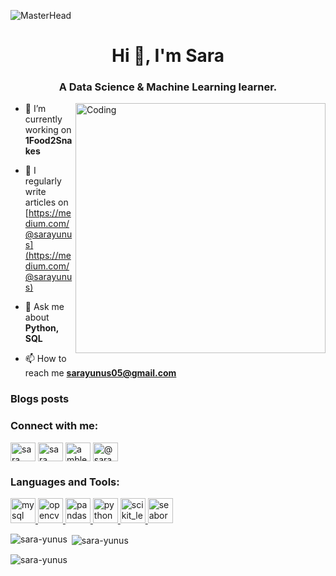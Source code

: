 ![MasterHead](https://media.tenor.com/PP9v7VIs6R4AAAAd/scaler-create-impact.gif)
<h1 align="center">Hi 👋, I'm Sara</h1>
<h3 align="center">A Data Science & Machine Learning learner.</h3>
<img align="right" alt="Coding" width="400" src="https://i.gifer.com/3Ayb.gif">

<!-- <p align="left"> <img src="https://komarev.com/ghpvc/?username=sara-yunus&label=Profile%20views&color=0e75b6&style=flat" alt="sara-yunus" /> </p> -->

- 🔭 I’m currently working on **1Food2Snakes**

<!-- - 🌱 I’m currently learning **OpenCV** -->

- 📝 I regularly write articles on [https://medium.com/@sarayunus](https://medium.com/@sarayunus)

- 💬 Ask me about **Python, SQL**

- 📫 How to reach me **sarayunus05@gmail.com**

### Blogs posts
<!-- BLOG-POST-LIST:START -->
<!-- BLOG-POST-LIST:END -->

<h3 align="left">Connect with me:</h3>
<p align="left">
<a href="www.linkedin.com/in/sara-yunus-871b02225" target="blank"><img align="center" src="https://cdn-icons-png.flaticon.com/256/174/174857.png" alt="sara yunus" height="30" width="40" /></a>
<a href="https://www.kaggle.com/syunus" target="blank"><img align="center" src="https://encrypted-tbn0.gstatic.com/images?q=tbn:ANd9GcR4eQf9stFfD7wH0y-Db3Vj6awydqpu5n5xJpM7TgILQQ&s" alt="sara yunus" height="30" width="40" /></a>
<a href="https://instagram.com/amble_long" target="blank"><img align="center" src="https://png.pngtree.com/png-vector/20221018/ourmid/pngtree-instagram-social-platform-icon-png-image_6315976.png" alt="amble_long" height="30" width="40" /></a>
<a href="https://medium.com/@sarayunus" target="blank"><img align="center" src="https://user-images.githubusercontent.com/36799589/96227773-3acc6080-0fb2-11eb-837f-f5026d472969.jpg" alt="@sarayunus" height="30" width="40" /></a>
<!-- <a href="/https://medium.com/feed/@sarayunus" target="blank"><img align="center" src="https://raw.githubusercontent.com/rahuldkjain/github-profile-readme-generator/master/src/images/icons/Social/rss.svg" alt="https://medium.com/feed/@sarayunus" height="30" width="40" /></a> -->
</p>

<h3 align="left">Languages and Tools:</h3>
<p align="left"> <a href="https://www.mysql.com/" target="_blank" rel="noreferrer"> <img src="https://www.svgrepo.com/show/303251/mysql-logo.svg" alt="mysql" width="40" height="40"/> </a> <a href="https://opencv.org/" target="_blank" rel="noreferrer"> <img src="https://www.vectorlogo.zone/logos/opencv/opencv-icon.svg" alt="opencv" width="40" height="40"/> </a> <a href="https://pandas.pydata.org/" target="_blank" rel="noreferrer"> <img src="https://encrypted-tbn0.gstatic.com/images?q=tbn:ANd9GcS7_ZLW5lReqFSoPXlyGt1fBerPk0ps6D-dRvJYVuA&s" alt="pandas" width="40" height="40"/> </a> <a href="https://www.python.org" target="_blank" rel="noreferrer"> <img src="https://encrypted-tbn0.gstatic.com/images?q=tbn:ANd9GcSqOBJPItoKDEhRPGMGra1peP1pgEplusvTrBkhy3LeMw&s" alt="python" width="40" height="40"/> </a> <a href="https://scikit-learn.org/" target="_blank" rel="noreferrer"> <img src="https://upload.wikimedia.org/wikipedia/commons/0/05/Scikit_learn_logo_small.svg" alt="scikit_learn" width="40" height="40"/> </a> <a href="https://seaborn.pydata.org/" target="_blank" rel="noreferrer"> <img src="https://seaborn.pydata.org/_images/logo-mark-lightbg.svg" alt="seaborn" width="40" height="40"/> </a> </p>

<p><img align="left" src="https://github-readme-stats.vercel.app/api/top-langs?username=sara-yunus&show_icons=true&locale=en&layout=compact" alt="sara-yunus" /></p>

<p>&nbsp;<img align="center" src="https://github-readme-stats.vercel.app/api?username=sara-yunus&show_icons=true&locale=en" alt="sara-yunus" /></p>

<p><img align="center" src="https://github-readme-streak-stats.herokuapp.com/?user=sara-yunus&" alt="sara-yunus" /></p>
